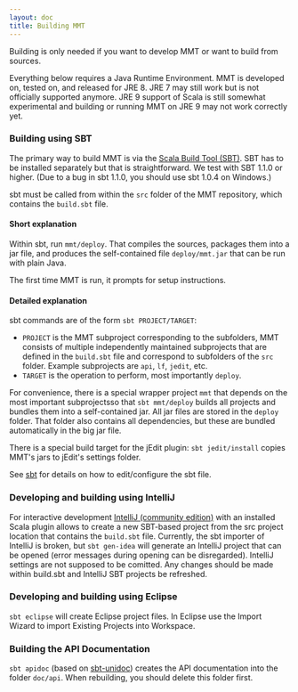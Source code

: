 ```yaml
---
layout: doc
title: Building MMT
---
```


Building is only needed if you want to develop MMT or want to build from sources.

Everything below requires a Java Runtime Environment.
MMT is developed on, tested on, and released for JRE 8.
JRE 7 may still work but is not officially supported anymore.
JRE 9 support of Scala is still somewhat experimental and building or running MMT on JRE 9 may not work correctly yet.

### Building using SBT

The primary way to build MMT is via the [Scala Build Tool (SBT)](http://www.scala-sbt.org/).
SBT has to be installed separately but that is straightforward.
We test with SBT 1.1.0 or higher. (Due to a bug in sbt 1.1.0, you should use sbt 1.0.4 on Windows.)

sbt must be called from within the `src` folder of the MMT repository, which contains the `build.sbt` file.

#### Short explanation

Within sbt, run `mmt/deploy`. That compiles the sources, packages them into a jar file, and produces the self-contained file `deploy/mmt.jar` that can be run with plain Java.

The first time MMT is run, it prompts for setup instructions.

#### Detailed explanation

sbt commands are of the form `sbt PROJECT/TARGET`:

* `PROJECT` is the MMT subproject corresponding to the subfolders, MMT consists of multiple independently maintained subprojects that are defined in the `build.sbt` file and correspond to subfolders of the `src` folder. Example subprojects are `api`, `lf`, `jedit`, etc.
* `TARGET` is the operation to perform, most importantly `deploy`.

For convenience, there is a special wrapper project `mmt` that depends on the most important subprojectsso that `sbt mmt/deploy` builds all projects and bundles them into a self-contained jar.
All jar files are stored in the `deploy` folder.
That folder also contains all dependencies, but these are bundled automatically in the big jar file.

There is a special build target for the jEdit plugin: `sbt jedit/install` copies MMT's jars to jEdit's settings folder.

See [sbt](sbt.html) for details on how to edit/configure the sbt file.

### Developing and building using IntelliJ

For interactive development [IntelliJ (community edition)](https://www.jetbrains.com/idea/) with an installed Scala plugin allows to create a new SBT-based project from the src project location that contains the `build.sbt` file. 
Currently, the sbt importer of IntelliJ is broken, but `sbt gen-idea` will generate an IntelliJ project that can be opened (error messages during opening can be disregarded).
IntelliJ settings are not supposed to be comitted. Any changes should be made within build.sbt and IntelliJ SBT projects be refreshed.

### Developing and building using Eclipse

`sbt eclipse` will create Eclipse project files. In Eclipse use the Import Wizard to import Existing Projects into Workspace.

### Building the API Documentation

`sbt apidoc` (based on [sbt-unidoc](https://github.com/sbt/sbt-unidoc)) creates the API documentation into the folder `doc/api`.
When rebuilding, you should delete this folder first.

<!-- TODO adapt to git
The `svn:auto-props` svn property of the toplevel folder ensures that new files (e.g., html, css, and js) get proper MIME types when added to the repository. (Files with wrong mime types will not be properly served by the SVN webserver.) --> 
